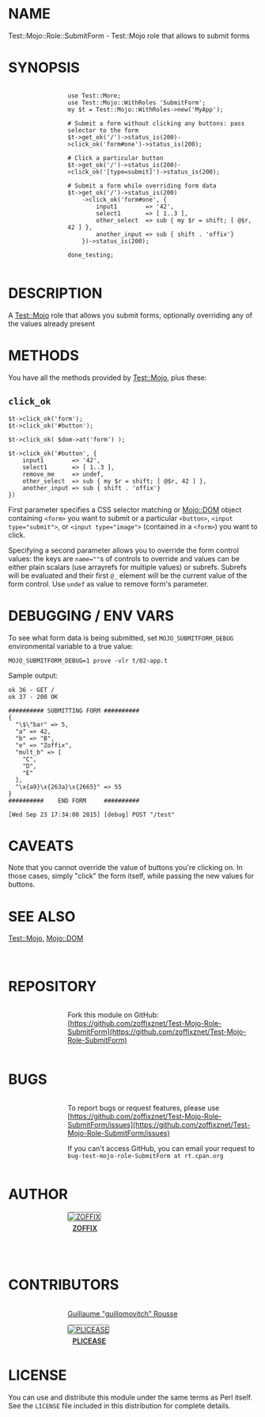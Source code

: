 # NAME

Test::Mojo::Role::SubmitForm - Test::Mojo role that allows to submit forms

# SYNOPSIS

<div>
    <div style="display: table; height: 91px; background: url(http://zoffix.com/CPAN/Dist-Zilla-Plugin-Pod-Spiffy/icons/section-code.png) no-repeat left; padding-left: 120px;" ><div style="display: table-cell; vertical-align: middle;">
</div>

    use Test::More;
    use Test::Mojo::WithRoles 'SubmitForm';
    my $t = Test::Mojo::WithRoles->new('MyApp');

    # Submit a form without clicking any buttons: pass selector to the form
    $t->get_ok('/')->status_is(200)->click_ok('form#one')->status_is(200);

    # Click a particular button
    $t->get_ok('/')->status_is(200)->click_ok('[type=submit]')->status_is(200);

    # Submit a form while overriding form data
    $t->get_ok('/')->status_is(200)
        ->click_ok('form#one', {
            input1        => '42',
            select1       => [ 1..3 ],
            other_select  => sub { my $r = shift; [ @$r, 42 ] },
            another_input => sub { shift . 'offix'}
        })->status_is(200);

    done_testing;

<div>
    </div></div>
</div>

# DESCRIPTION

A [Test::Mojo](https://metacpan.org/pod/Test%3A%3AMojo) role that allows you submit forms, optionally overriding
any of the values already present

# METHODS

You have all the methods provided by [Test::Mojo](https://metacpan.org/pod/Test%3A%3AMojo), plus these:

## `click_ok`

    $t->click_ok('form');
    $t->click_ok('#button');

    $t->click_ok( $dom->at('form') );

    $t->click_ok('#button', {
        input1        => '42',
        select1       => [ 1..3 ],
        remove_me     => undef,
        other_select  => sub { my $r = shift; [ @$r, 42 ] },
        another_input => sub { shift . 'offix'}
    })

First parameter specifies a CSS selector matching or [Mojo::DOM](https://metacpan.org/pod/Mojo%3A%3ADOM) object
containing `<form>` you want to
submit or a particular `<button>`, `<input type="submit">`,
or `<input type="image">` (contained in a `<form>`)
you want to click.

Specifying a second parameter allows you to override the form control values:
the keys are `name=""`s of controls to override and values can be either
plain scalars (use arrayrefs for multiple values) or subrefs. Subrefs
will be evaluated and their first `@_` element will be the current value
of the form control. Use `undef` as value to remove form's parameter.

# DEBUGGING / ENV VARS

To see what form data is being submitted, set `MOJO_SUBMITFORM_DEBUG`
environmental variable to a true value:

    MOJO_SUBMITFORM_DEBUG=1 prove -vlr t/02-app.t

Sample output:

    ok 36 - GET /
    ok 37 - 200 OK

    ########## SUBMITTING FORM ##########
    {
      "\$\"bar" => 5,
      "a" => 42,
      "b" => "B",
      "e" => "Zoffix",
      "mult_b" => [
        "C",
        "D",
        "E"
      ],
      "\x{a9}\x{263a}\x{2665}" => 55
    }
    ##########    END FORM     ##########

    [Wed Sep 23 17:34:00 2015] [debug] POST "/test"

# CAVEATS

Note that you cannot override the value of buttons you're clicking on.
In those cases, simply "click" the form itself, while passing the new values
for buttons.

# SEE ALSO

[Test::Mojo](https://metacpan.org/pod/Test%3A%3AMojo), [Mojo::DOM](https://metacpan.org/pod/Mojo%3A%3ADOM)

<div>
    <div style="background: url(http://zoffix.com/CPAN/Dist-Zilla-Plugin-Pod-Spiffy/icons/hr.png);height: 18px;"></div>
</div>

# REPOSITORY

<div>
    <div style="display: table; height: 91px; background: url(http://zoffix.com/CPAN/Dist-Zilla-Plugin-Pod-Spiffy/icons/section-github.png) no-repeat left; padding-left: 120px;" ><div style="display: table-cell; vertical-align: middle;">
</div>

Fork this module on GitHub:
[https://github.com/zoffixznet/Test-Mojo-Role-SubmitForm](https://github.com/zoffixznet/Test-Mojo-Role-SubmitForm)

<div>
    </div></div>
</div>

# BUGS

<div>
    <div style="display: table; height: 91px; background: url(http://zoffix.com/CPAN/Dist-Zilla-Plugin-Pod-Spiffy/icons/section-bugs.png) no-repeat left; padding-left: 120px;" ><div style="display: table-cell; vertical-align: middle;">
</div>

To report bugs or request features, please use
[https://github.com/zoffixznet/Test-Mojo-Role-SubmitForm/issues](https://github.com/zoffixznet/Test-Mojo-Role-SubmitForm/issues)

If you can't access GitHub, you can email your request
to `bug-test-mojo-role-SubmitForm at rt.cpan.org`

<div>
    </div></div>
</div>

# AUTHOR

<div>
    <div style="display: table; height: 91px; background: url(http://zoffix.com/CPAN/Dist-Zilla-Plugin-Pod-Spiffy/icons/section-author.png) no-repeat left; padding-left: 120px;" ><div style="display: table-cell; vertical-align: middle;">
</div>

<div>
    <span style="display: inline-block; text-align: center;"> <a href="http://metacpan.org/author/ZOFFIX"> <img src="http://www.gravatar.com/avatar/328e658ab6b08dfb5c106266a4a5d065?d=http%3A%2F%2Fwww.gravatar.com%2Favatar%2F627d83ef9879f31bdabf448e666a32d5" alt="ZOFFIX" style="display: block; margin: 0 3px 5px 0!important; border: 1px solid #666; border-radius: 3px; "> <span style="color: #333; font-weight: bold;">ZOFFIX</span> </a> </span>
</div>

<div>
    </div></div>
</div>

# CONTRIBUTORS

<div>
    <div style="display: table; height: 91px; background: url(http://zoffix.com/CPAN/Dist-Zilla-Plugin-Pod-Spiffy/icons/section-contributors.png) no-repeat left; padding-left: 120px;" ><div style="display: table-cell; vertical-align: middle;">
</div>

[Guillaume "guillomovitch" Rousse](https://github.com/guillomovitch)

<div>
    <span style="display: inline-block; text-align: center;"> <a href="http://metacpan.org/author/PLICEASE"> <img src="http://www.gravatar.com/avatar/0640fb1c0a5e82f5a777f2306efcac77?d=http%3A%2F%2Fwww.gravatar.com%2Favatar%2F0640fb1c0a5e82f5a777f2306efcac77" alt="PLICEASE" style="display: block; margin: 0 3px 5px 0!important; border: 1px solid #666; border-radius: 3px; "> <span style="color: #333; font-weight: bold;">PLICEASE</span> </a> </span>
</div>

<div>
    </div></div>
</div>

# LICENSE

You can use and distribute this module under the same terms as Perl itself.
See the `LICENSE` file included in this distribution for complete
details.
